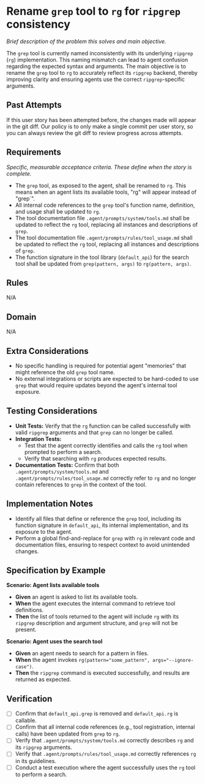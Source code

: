 # Rename `grep` tool to `rg` for `ripgrep` consistency

*Brief description of the problem this solves and main objective.*

The `grep` tool is currently named inconsistently with its underlying `ripgrep` (`rg`) implementation. This naming mismatch can lead to agent confusion regarding the expected syntax and arguments. The main objective is to rename the `grep` tool to `rg` to accurately reflect its `ripgrep` backend, thereby improving clarity and ensuring agents use the correct `ripgrep`-specific arguments.

## Past Attempts

If this user story has been attempted before, the changes made will appear in the git diff. Our policy is to only make a single commit per user story, so you can always review the git diff to review progress across attempts. 


## Requirements

*Specific, measurable acceptance criteria. These define when the story is complete.*

*   The `grep` tool, as exposed to the agent, shall be renamed to `rg`. This means when an agent lists its available tools, "rg" will appear instead of "grep`".
*   All internal code references to the `grep` tool's function name, definition, and usage shall be updated to `rg`.
*   The tool documentation file `.agent/prompts/system/tools.md` shall be updated to reflect the `rg` tool, replacing all instances and descriptions of `grep`.
*   The tool documentation file `.agent/prompts/rules/tool_usage.md` shall be updated to reflect the `rg` tool, replacing all instances and descriptions of `grep`.
*   The function signature in the tool library (`default_api`) for the search tool shall be updated from `grep(pattern, args)` to `rg(pattern, args)`.

## Rules

N/A

## Domain

N/A

## Extra Considerations

*   No specific handling is required for potential agent "memories" that might reference the old `grep` tool name.
*   No external integrations or scripts are expected to be hard-coded to use `grep` that would require updates beyond the agent's internal tool exposure.

## Testing Considerations

*   **Unit Tests:** Verify that the `rg` function can be called successfully with valid `ripgrep` arguments and that `grep` can no longer be called.
*   **Integration Tests:**
    *   Test that the agent correctly identifies and calls the `rg` tool when prompted to perform a search.
    *   Verify that searching with `rg` produces expected results.
*   **Documentation Tests:** Confirm that both `.agent/prompts/system/tools.md` and `.agent/prompts/rules/tool_usage.md` correctly refer to `rg` and no longer contain references to `grep` in the context of the tool.

## Implementation Notes

*   Identify all files that define or reference the `grep` tool, including its function signature in `default_api`, its internal implementation, and its exposure to the agent.
*   Perform a global find-and-replace for `grep` with `rg` in relevant code and documentation files, ensuring to respect context to avoid unintended changes.

## Specification by Example

**Scenario: Agent lists available tools**

*   **Given** an agent is asked to list its available tools.
*   **When** the agent executes the internal command to retrieve tool definitions.
*   **Then** the list of tools returned to the agent will include `rg` with its `ripgrep` description and argument structure, and `grep` will not be present.

**Scenario: Agent uses the search tool**

*   **Given** an agent needs to search for a pattern in files.
*   **When** the agent invokes `rg(pattern="some_pattern", args="--ignore-case")`.
*   **Then** the `ripgrep` command is executed successfully, and results are returned as expected.

## Verification

- [ ] Confirm that `default_api.grep` is removed and `default_api.rg` is callable.
- [ ] Confirm that all internal code references (e.g., tool registration, internal calls) have been updated from `grep` to `rg`.
- [ ] Verify that `.agent/prompts/system/tools.md` correctly describes `rg` and its `ripgrep` arguments.
- [ ] Verify that `.agent/prompts/rules/tool_usage.md` correctly references `rg` in its guidelines.
- [ ] Conduct a test execution where the agent successfully uses the `rg` tool to perform a search.
